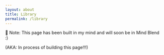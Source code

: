```yaml
---
layout: about
title: Library
permalink: /library
---
```


🫛 Note: This page has been built in my mind and will soon be in Mind Blend :) 

(AKA: In process of building this page!!!)
